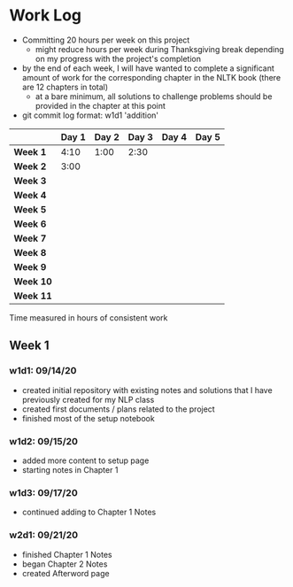 # Work Log

* Committing 20 hours per week on this project
  * might reduce hours per week during Thanksgiving break depending on my progress with the project's completion
* by the end of each week, I will have wanted to complete a significant amount of work for the corresponding chapter in the NLTK book (there are 12 chapters in total)
  * at a bare minimum, all solutions to challenge problems should be provided in the chapter at this point
* git commit log format: w1d1 'addition'

|             | Day 1 | Day 2 | Day 3 | Day 4 | Day 5 |
| ----------- | ----- | ----- | ----- | ----- | ----- |
| **Week 1**  | 4:10  | 1:00  | 2:30  |       |       |
| **Week 2**  | 3:00  |       |       |       |       |
| **Week 3**  |       |       |       |       |       |
| **Week 4**  |       |       |       |       |       |
| **Week 5**  |       |       |       |       |       |
| **Week 6**  |       |       |       |       |       |
| **Week 7**  |       |       |       |       |       |
| **Week 8**  |       |       |       |       |       |
| **Week 9**  |       |       |       |       |       |
| **Week 10** |       |       |       |       |       |
| **Week 11** |       |       |       |       |       |

Time measured in hours of consistent work

## Week 1

### w1d1: 09/14/20

* created initial repository with existing notes and solutions that I have previously created for my NLP class
* created first documents / plans related to the project
* finished most of the setup notebook

### w1d2: 09/15/20

* added more content to setup page
* starting notes in Chapter 1

### w1d3: 09/17/20

* continued adding to Chapter 1 Notes

### w2d1: 09/21/20

* finished Chapter 1 Notes
* began Chapter 2 Notes
* created Afterword page